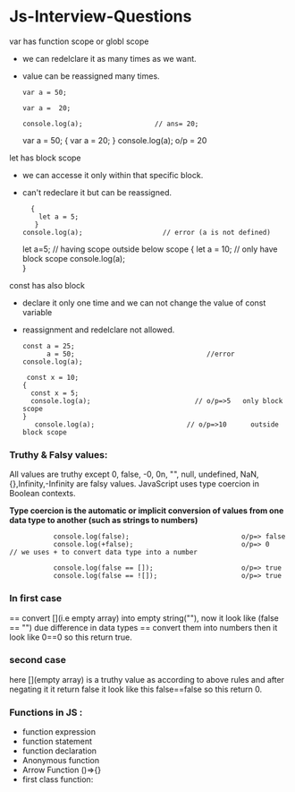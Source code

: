 # Js-Interview-Questions 

var has  function scope or globl scope 

- we can redelclare it as many times as we want.
- value can be reassigned many times.

      var a = 50;

      var a =  20;

      console.log(a);                  // ans= 20;
  var a = 50;
{
      var a =  20;
}
      console.log(a);                    o/p = 20

let has block scope

- we  can accesse it only within that specific block.
- can't redeclare it but can be reassigned.

        {
          let a = 5;
         }
      console.log(a);                    // error (a is not defined)

   let a=5;   // having scope outside below scope
        {
           let a = 10;   // only have block scope
            console.log(a);     
        }
     

const has also block

- declare it only one time and we can not change the value of const variable
- reassignment and redelclare not allowed.

      const a = 25;
            a = 50;                                 //error
      console.log(a); 
    
       const x = 10;
      {
        const x = 5;
        console.log(a);                          // o/p=>5   only block scope
      }
         console.log(a);                       // o/p=>10      outside block scope

### Truthy & Falsy values:
All values are truthy except 0, false, -0, 0n, "", null, undefined, NaN,{},Infinity,-Infinity are falsy values.
JavaScript uses type coercion in Boolean contexts.

**Type coercion is the automatic or implicit conversion of values from one data type to another (such as strings to numbers)**

               console.log(false);                            o/p=> false 
               console.log(+false);                           o/p=> 0         // we uses + to convert data type into a number 
         
               console.log(false == []);                      o/p=> true  
               console.log(false == ![]);                     o/p=> true


### In first case
== convert [](i.e empty array) into empty string(""), now it look like (false == "") due difference in data types == convert them into numbers then it look like 0==0 so this return true.

### second case 
here [](empty array) is a truthy value as according to above rules and after negating it it return false it look like this false==false so this return 0.



         


      
### Functions in JS :

- function expression
- function statement
- function declaration
- Anonymous function
- Arrow Function ()=>{}
- first class function:
